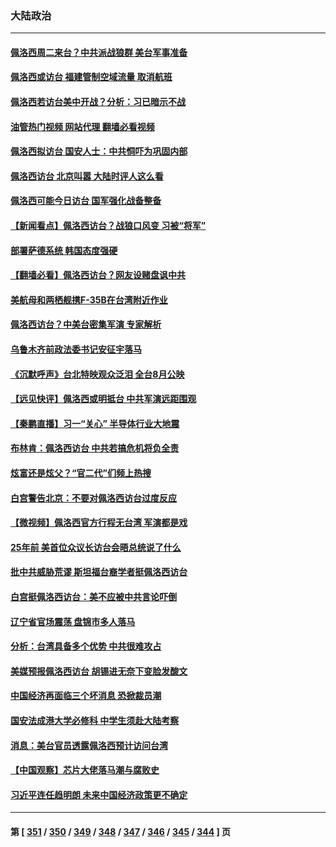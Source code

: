 ### 大陆政治
---
#### [佩洛西周二来台？中共派战狼群 美台军事准备](../../pages/ncid277/n13793887.md?08022045) 
#### [佩洛西或访台 福建管制空域流量 取消航班](../../pages/ncid277/n13793818.md?08022045) 
#### [佩洛西若访台美中开战？分析：习已暗示不战](../../pages/ncid277/n13793741.md?08022045) 
#### [油管热门视频 网站代理 翻墙必看视频](http://209.222.30.114:81/youtube.html?08022045)
#### [佩洛西拟访台 国安人士：中共恫吓为巩固内部](../../pages/ncid277/n13793750.md?08022045) 
#### [佩洛西访台 北京叫嚣 大陆时评人这么看](../../pages/ncid277/n13793766.md?08022045) 
#### [佩洛西可能今日访台 国军强化战备整备](../../pages/ncid277/n13793617.md?08022045) 
#### [【新闻看点】佩洛西访台？战狼口风变 习被“将军”](../../pages/ncid277/n13793474.md?08022045) 
#### [部署萨德系统 韩国态度强硬](../../pages/ncid277/n13793697.md?08022045) 
#### [【翻墙必看】佩洛西访台？网友设赌盘讽中共](../../pages/ncid277/n13793577.md?08022045) 
#### [美航母和两栖舰携F-35B在台湾附近作业](../../pages/ncid277/n13793388.md?08022045) 
#### [佩洛西访台？中美台密集军演 专家解析](../../pages/ncid277/n13793500.md?08022045) 
#### [乌鲁木齐前政法委书记安征宇落马](../../pages/ncid277/n13793587.md?08022045) 
#### [《沉默呼声》台北特映观众泛泪 全台8月公映](../../pages/ncid277/n13792744.md?08022045) 
#### [【远见快评】佩洛西或明抵台 中共军演远距围观](../../pages/ncid277/n13793508.md?08022045) 
#### [【秦鹏直播】习一“关心” 半导体行业大地震](../../pages/ncid277/n13793513.md?08022045) 
#### [布林肯：佩洛西访台 中共若搞危机将负全责](../../pages/ncid277/n13793506.md?08022045) 
#### [炫富还是炫父？“官二代”们频上热搜](../../pages/ncid277/n13793394.md?08022045) 
#### [白宫警告北京：不要对佩洛西访台过度反应](../../pages/ncid277/n13793433.md?08022045) 
#### [【微视频】佩洛西官方行程无台湾 军演都是戏](../../pages/ncid277/n13793360.md?08022045) 
#### [25年前 美首位众议长访台会晤总统说了什么](../../pages/ncid277/n13793402.md?08022045) 
#### [批中共威胁荒谬 斯坦福台裔学者挺佩洛西访台](../../pages/ncid277/n13793409.md?08022045) 
#### [白宫挺佩洛西访台：美不应被中共言论吓倒](../../pages/ncid277/n13793411.md?08022045) 
#### [辽宁省官场震荡 盘锦市多人落马](../../pages/ncid277/n13793412.md?08022045) 
#### [分析：台湾具备多个优势 中共很难攻占](../../pages/ncid277/n13793410.md?08022045) 
#### [美媒预报佩洛西访台 胡锡进无奈下变脸发酸文](../../pages/ncid277/n13793398.md?08022045) 
#### [中国经济再面临三个坏消息 恐掀裁员潮](../../pages/ncid277/n13793393.md?08022045) 
#### [国安法成港大学必修科 中学生须赴大陆考察](../../pages/ncid277/n13793389.md?08022045) 
#### [消息：美台官员透露佩洛西预计访问台湾](../../pages/ncid277/n13793326.md?08022045) 
#### [【中国观察】芯片大佬落马潮与腐败史](../../pages/ncid277/n13793211.md?08022045) 
#### [习近平连任趋明朗 未来中国经济政策更不确定](../../pages/ncid277/n13793349.md?08022045) 

---
#### 第 [ [351](./351.md?08022045) / [350](./350.md?08022045) / [349](./349.md?08022045) / [348](./348.md?08022045) / [347](./347.md?08022045) / [346](./346.md?08022045) / [345](./345.md?08022045) / [344](./344.md?08022045) ] 页
